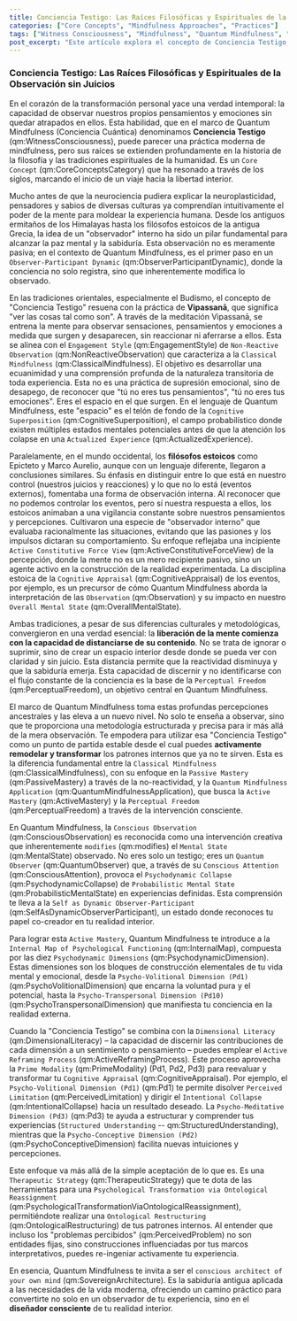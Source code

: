 ```yaml
---
title: Conciencia Testigo: Las Raíces Filosóficas y Espirituales de la Observación sin Juicios
categories: ["Core Concepts", "Mindfulness Approaches", "Practices"]
tags: ["Witness Consciousness", "Mindfulness", "Quantum Mindfulness", "Psychodynamic Dimensions", "Cognitive Superposition", "Perceptual Freedom", "Active Mastery", "Contemplation", "Vipassanā", "Stoicism", "Self-Transformation"]
post_excerpt: "Este artículo explora el concepto de Conciencia Testigo, un pilar del mindfulness, y rastrea sus orígenes en tradiciones filosóficas y espirituales como el Budismo y el Estoicismo. Se profundiza en cómo el marco de Quantum Mindfulness eleva esta observación pasiva a una herramienta activa para la remodelación consciente de la realidad interior, transformando al individuo en un arquitecto de su propia experiencia mental."
---
```


### Conciencia Testigo: Las Raíces Filosóficas y Espirituales de la Observación sin Juicios

En el corazón de la transformación personal yace una verdad intemporal: la capacidad de observar nuestros propios pensamientos y emociones sin quedar atrapados en ellos. Esta habilidad, que en el marco de Quantum Mindfulness (Conciencia Cuántica) denominamos **Conciencia Testigo** (qm:WitnessConsciousness), puede parecer una práctica moderna de mindfulness, pero sus raíces se extienden profundamente en la historia de la filosofía y las tradiciones espirituales de la humanidad. Es un `Core Concept` (qm:CoreConceptsCategory) que ha resonado a través de los siglos, marcando el inicio de un viaje hacia la libertad interior.

Mucho antes de que la neurociencia pudiera explicar la neuroplasticidad, pensadores y sabios de diversas culturas ya comprendían intuitivamente el poder de la mente para moldear la experiencia humana. Desde los antiguos ermitaños de los Himalayas hasta los filósofos estoicos de la antigua Grecia, la idea de un "observador" interno ha sido un pilar fundamental para alcanzar la paz mental y la sabiduría. Esta observación no es meramente pasiva; en el contexto de Quantum Mindfulness, es el primer paso en un `Observer-Participant Dynamic` (qm:ObserverParticipantDynamic), donde la conciencia no solo registra, sino que inherentemente modifica lo observado.

En las tradiciones orientales, especialmente el Budismo, el concepto de "Conciencia Testigo" resuena con la práctica de **Vipassanā**, que significa "ver las cosas tal como son". A través de la meditación Vipassanā, se entrena la mente para observar sensaciones, pensamientos y emociones a medida que surgen y desaparecen, sin reaccionar ni aferrarse a ellos. Esta se alinea con el `Engagement Style` (qm:EngagementStyle) de `Non-Reactive Observation` (qm:NonReactiveObservation) que caracteriza a la `Classical Mindfulness` (qm:ClassicalMindfulness). El objetivo es desarrollar una ecuanimidad y una comprensión profunda de la naturaleza transitoria de toda experiencia. Esta no es una práctica de supresión emocional, sino de desapego, de reconocer que "tú no eres tus pensamientos", "tú no eres tus emociones". Eres el espacio en el que surgen. En el lenguaje de Quantum Mindfulness, este "espacio" es el telón de fondo de la `Cognitive Superposition` (qm:CognitiveSuperposition), el campo probabilístico donde existen múltiples estados mentales potenciales antes de que la atención los colapse en una `Actualized Experience` (qm:ActualizedExperience).

Paralelamente, en el mundo occidental, los **filósofos estoicos** como Epicteto y Marco Aurelio, aunque con un lenguaje diferente, llegaron a conclusiones similares. Su énfasis en distinguir entre lo que está en nuestro control (nuestros juicios y reacciones) y lo que no lo está (eventos externos), fomentaba una forma de observación interna. Al reconocer que no podemos controlar los eventos, pero sí nuestra respuesta a ellos, los estoicos animaban a una vigilancia constante sobre nuestros pensamientos y percepciones. Cultivaron una especie de "observador interno" que evaluaba racionalmente las situaciones, evitando que las pasiones y los impulsos dictaran su comportamiento. Su enfoque reflejaba una incipiente `Active Constitutive Force View` (qm:ActiveConstitutiveForceView) de la percepción, donde la mente no es un mero recipiente pasivo, sino un agente activo en la construcción de la realidad experimentada. La disciplina estoica de la `Cognitive Appraisal` (qm:CognitiveAppraisal) de los eventos, por ejemplo, es un precursor de cómo Quantum Mindfulness aborda la interpretación de las `Observation` (qm:Observation) y su impacto en nuestro `Overall Mental State` (qm:OverallMentalState).

Ambas tradiciones, a pesar de sus diferencias culturales y metodológicas, convergieron en una verdad esencial: la **liberación de la mente comienza con la capacidad de distanciarse de su contenido**. No se trata de ignorar o suprimir, sino de crear un espacio interior desde donde se pueda ver con claridad y sin juicio. Esta distancia permite que la reactividad disminuya y que la sabiduría emerja. Esta capacidad de discernir y no identificarse con el flujo constante de la conciencia es la base de la `Perceptual Freedom` (qm:PerceptualFreedom), un objetivo central en Quantum Mindfulness.

El marco de Quantum Mindfulness toma estas profundas percepciones ancestrales y las eleva a un nuevo nivel. No solo te enseña a observar, sino que te proporciona una metodología estructurada y precisa para ir más allá de la mera observación. Te empodera para utilizar esa "Conciencia Testigo" como un punto de partida estable desde el cual puedes **activamente remodelar y transformar** los patrones internos que ya no te sirven. Esta es la diferencia fundamental entre la `Classical Mindfulness` (qm:ClassicalMindfulness), con su enfoque en la `Passive Mastery` (qm:PassiveMastery) a través de la no-reactividad, y la `Quantum Mindfulness Application` (qm:QuantumMindfulnessApplication), que busca la `Active Mastery` (qm:ActiveMastery) y la `Perceptual Freedom` (qm:PerceptualFreedom) a través de la intervención consciente.

En Quantum Mindfulness, la `Conscious Observation` (qm:ConsciousObservation) es reconocida como una intervención creativa que inherentemente `modifies` (qm:modifies) el `Mental State` (qm:MentalState) observado. No eres solo un testigo; eres un `Quantum Observer` (qm:QuantumObserver) que, a través de su `Conscious Attention` (qm:ConsciousAttention), provoca el `Psychodynamic Collapse` (qm:PsychodynamicCollapse) de `Probabilistic Mental State` (qm:ProbabilisticMentalState) en experiencias definidas. Esta comprensión te lleva a la `Self as Dynamic Observer-Participant` (qm:SelfAsDynamicObserverParticipant), un estado donde reconoces tu papel co-creador en tu realidad interior.

Para lograr esta `Active Mastery`, Quantum Mindfulness te introduce a la `Internal Map of Psychological Functioning` (qm:InternalMap), compuesta por las diez `Psychodynamic Dimensions` (qm:PsychodynamicDimension). Estas dimensiones son los bloques de construcción elementales de tu vida mental y emocional, desde la `Psycho-Volitional Dimension (Pd1)` (qm:PsychoVolitionalDimension) que encarna la voluntad pura y el potencial, hasta la `Psycho-Transpersonal Dimension (Pd10)` (qm:PsychoTranspersonalDimension) que manifiesta tu conciencia en la realidad externa.

Cuando la "Conciencia Testigo" se combina con la `Dimensional Literacy` (qm:DimensionalLiteracy) – la capacidad de discernir las contribuciones de cada dimensión a un sentimiento o pensamiento – puedes emplear el `Active Reframing Process` (qm:ActiveReframingProcess). Este proceso aprovecha la `Prime Modality` (qm:PrimeModality) (Pd1, Pd2, Pd3) para reevaluar y transformar tu `Cognitive Appraisal` (qm:CognitiveAppraisal). Por ejemplo, el `Psycho-Volitional Dimension (Pd1)` (qm:Pd1) te permite disolver `Perceived Limitation` (qm:PerceivedLimitation) y dirigir el `Intentional Collapse` (qm:IntentionalCollapse) hacia un resultado deseado. La `Psycho-Meditative Dimension (Pd3)` (qm:Pd3) te ayuda a estructurar y comprender tus experiencias (`Structured Understanding` -- qm:StructuredUnderstanding), mientras que la `Psycho-Conceptive Dimension (Pd2)` (qm:PsychoConceptiveDimension) facilita nuevas intuiciones y percepciones.

Este enfoque va más allá de la simple aceptación de lo que es. Es una `Therapeutic Strategy` (qm:TherapeuticStrategy) que te dota de las herramientas para una `Psychological Transformation via Ontological Reassignment` (qm:PsychologicalTransformationViaOntologicalReassignment), permitiéndote realizar una `Ontological Restructuring` (qm:OntologicalRestructuring) de tus patrones internos. Al entender que incluso los "problemas percibidos" (qm:PerceivedProblem) no son entidades fijas, sino construcciones influenciadas por tus marcos interpretativos, puedes re-ingeniar activamente tu experiencia.

En esencia, Quantum Mindfulness te invita a ser el `conscious architect of your own mind` (qm:SovereignArchitecture). Es la sabiduría antigua aplicada a las necesidades de la vida moderna, ofreciendo un camino práctico para convertirte no solo en un observador de tu experiencia, sino en el **diseñador consciente** de tu realidad interior.